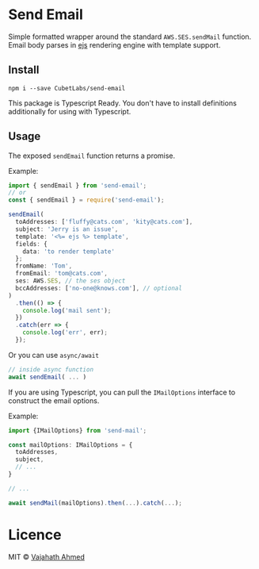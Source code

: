 # Send Email

Simple formatted wrapper around the standard `AWS.SES.sendMail` function. Email body parses in [ejs]() rendering engine with template support.

## Install

```
npm i --save CubetLabs/send-email
```

This package is Typescript Ready. You don't have to install definitions additionally for using with Typescript.

## Usage

The exposed `sendEmail` function returns a promise.

Example:

```ts
import { sendEmail } from 'send-email';
// or
const { sendEmail } = require('send-email');

sendEmail(
  toAddresses: ['fluffy@cats.com', 'kity@cats.com'],
  subject: 'Jerry is an issue',
  template: '<%= ejs %> template',
  fields: {
    data: 'to render template'
  };
  fromName: 'Tom',
  fromEmail: 'tom@cats.com',
  ses: AWS.SES, // the ses object
  bccAddresses: ['no-one@knows.com'], // optional
)
  .then(() => {
    console.log('mail sent');
  })
  .catch(err => {
    console.log('err', err);
  });
```

Or you can use `async/await`

```ts
// inside async function
await sendEmail( ... )
```

If you are using Typescript, you can pull the `IMailOptions` interface to construct the email options.

Example:

```ts
import {IMailOptions} from 'send-mail';

const mailOptions: IMailOptions = {
  toAddresses,
  subject,
  // ...
}

// ...

await sendMail(mailOptions).then(...).catch(...);
```

# Licence

MIT © [Vajahath Ahmed](https://twitter.com/vajahath7)
